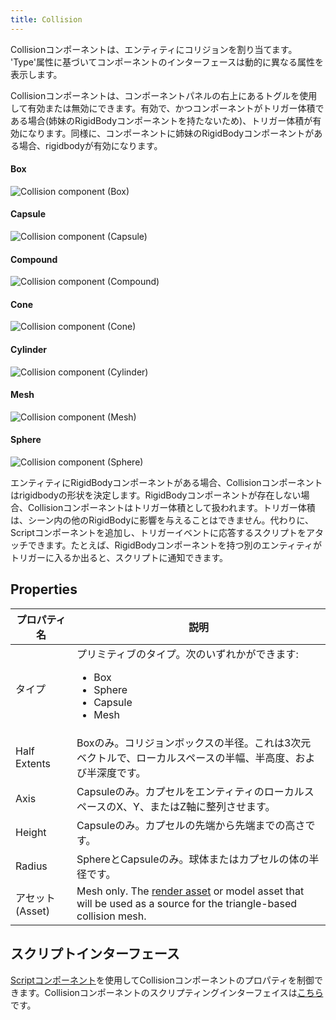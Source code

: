 ```yaml
---
title: Collision
---
```


Collisionコンポーネントは、エンティティにコリジョンを割り当てます。 'Type'属性に基づいてコンポーネントのインターフェースは動的に異なる属性を表示します。

Collisionコンポーネントは、コンポーネントパネルの右上にあるトグルを使用して有効または無効にできます。有効で、かつコンポーネントがトリガー体積である場合(姉妹のRigidBodyコンポーネントを持たないため)、トリガー体積が有効になります。同様に、コンポーネントに姉妹のRigidBodyコンポーネントがある場合、rigidbodyが有効になります。

#### Box
![Collision component (Box)][1]
#### Capsule
![Collision component (Capsule)][2]
#### Compound
![Collision component (Compound)][3]
#### Cone
![Collision component (Cone)][4]
#### Cylinder
![Collision component (Cylinder)][5]
#### Mesh
![Collision component (Mesh)][6]
#### Sphere
![Collision component (Sphere)][7]

エンティティにRigidBodyコンポーネントがある場合、Collisionコンポーネントはrigidbodyの形状を決定します。RigidBodyコンポーネントが存在しない場合、Collisionコンポーネントはトリガー体積として扱われます。トリガー体積は、シーン内の他のRigidBodyに影響を与えることはできません。代わりに、Scriptコンポーネントを追加し、トリガーイベントに応答するスクリプトをアタッチできます。たとえば、RigidBodyコンポーネントを持つ別のエンティティがトリガーに入るか出ると、スクリプトに通知できます。

## Properties

| プロパティ名     | 説明 |
|--------------|-------------|
| タイプ         | プリミティブのタイプ。次のいずれかができます:<ul><li>Box</li><li>Sphere</li><li>Capsule</li><li>Mesh</li></ul> |
| Half Extents | Boxのみ。コリジョンボックスの半径。これは3次元ベクトルで、ローカルスペースの半幅、半高度、および半深度です。 |
| Axis         | Capsuleのみ。カプセルをエンティティのローカルスペースのX、Y、またはZ軸に整列させます。 |
| Height       | Capsuleのみ。カプセルの先端から先端までの高さです。 |
| Radius       | SphereとCapsuleのみ。球体またはカプセルの体の半径です。 |
| アセット (Asset)        | Mesh only. The [render asset](../../assets/types/render.md) or model asset that will be used as a source for the triangle-based collision mesh. |

## スクリプトインターフェース

[Scriptコンポーネント][8]を使用してCollisionコンポーネントのプロパティを制御できます。Collisionコンポーネントのスクリプティングインターフェイスは[こちら][9]です。

[1]: /images/user-manual/scenes/components/component-collision-box.png
[2]: /images/user-manual/scenes/components/component-collision-capsule.png
[3]: /images/user-manual/scenes/components/component-collision-compound.png
[4]: /images/user-manual/scenes/components/component-collision-cone.png
[5]: /images/user-manual/scenes/components/component-collision-cylinder.png
[6]: /images/user-manual/scenes/components/component-collision-mesh.png
[7]: /images/user-manual/scenes/components/component-collision-sphere.png
[8]: /user-manual/scenes/components/script
[9]: https://api.playcanvas.com/classes/Engine.CollisionComponent.html
